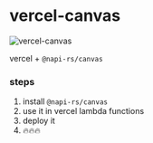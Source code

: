# vercel-canvas

![vercel-canvas](https://vercel-canvas.vercel.app/api/napi-canvas?name=vercel)

vercel + `@napi-rs/canvas`

### steps

1. install `@napi-rs/canvas`
2. use it in vercel lambda functions
3. deploy it
4. 🔥🔥🔥
